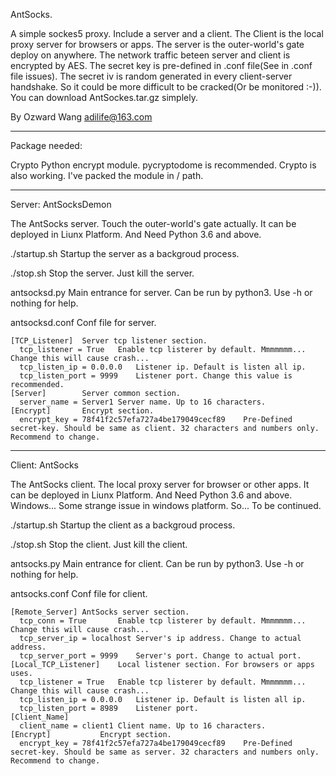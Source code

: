 AntSocks.

  A simple sockes5 proxy. Include a server and a client. The Client is the local proxy server for browsers or apps. The server is the outer-world's gate deploy on anywhere.
  The network traffic beteen server and client is encrypted by AES. The secret key is pre-defined in .conf file(See in .conf file issues). The secret iv is random generated in every client-server handshake. So it could be more difficult to be cracked(Or be monitored :-)).
  You can download AntSockes.tar.gz simplely.

By Ozward Wang <adilife@163.com>

------------------------------
Package needed:

  Crypto	Python encrypt module. pycryptodome is recommended. Crypto is also working. I've packed the module in / path.

------------------------------
Server: AntSocksDemon

  The AntSocks server. Touch the outer-world's gate actually.
  It can be deployed in Liunx Platform. And Need Python 3.6 and above.
  
  ./startup.sh		Startup the server as a backgroud process.

  ./stop.sh		Stop the server. Just kill the server.

  antsocksd.py          Main entrance for server. Can be run by python3. Use -h or nothing for help.

  antsocksd.conf	Conf file for server.

    [TCP_Listener]	Server tcp listener section.
      tcp_listener = True	Enable tcp listerer by default. Mmmmmmm... Change this will cause crash...
      tcp_listen_ip = 0.0.0.0	Listener ip. Default is listen all ip.
      tcp_listen_port = 9999	Listener port. Change this value is recommended.
    [Server]		Server common section.
      server_name = Server1	Server name. Up to 16 characters.
    [Encrypt]		Encrypt section.
      encrypt_key = 78f41f2c57efa727a4be179049cecf89	Pre-Defined secret-key. Should be same as client. 32 characters and numbers only. Recommend to change. 

-------------------------------
Client: AntSocks

  The AntSocks client. The local proxy server for browser or other apps.
  It can be deployed in Liunx Platform. And Need Python 3.6 and above. Windows... Some strange issue in windows platform. So... To be continued.

  ./startup.sh          Startup the client as a backgroud process.

  ./stop.sh             Stop the client. Just kill the client.

  antsocks.py          	Main entrance for client. Can be run by python3. Use -h or nothing for help.

  antsocks.conf        Conf file for client.

    [Remote_Server]	AntSocks server section.
      tcp_conn = True		Enable tcp listerer by default. Mmmmmmm... Change this will cause crash...
      tcp_server_ip = localhost	Server's ip address. Change to actual address.
      tcp_server_port = 9999	Server's port. Change to actual port.
    [Local_TCP_Listener]	Local listener section. For browsers or apps uses.
      tcp_listener = True	Enable tcp listerer by default. Mmmmmmm... Change this will cause crash...
      tcp_listen_ip = 0.0.0.0   Listener ip. Default is listen all ip.
      tcp_listen_port = 8989    Listener port. 
    [Client_Name]
      client_name = client1	Client name. Up to 16 characters.
    [Encrypt]           Encrypt section.
      encrypt_key = 78f41f2c57efa727a4be179049cecf89    Pre-Defined secret-key. Should be same as server. 32 characters and numbers only. Recommend to change.


